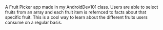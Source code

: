 A Fruit Picker app made in my AndroidDev101 class. Users are able to select fruits from an array and each fruit item is refernced to facts about that specific fruit.
This is a cool way to learn about the different fruits users consume on a regular basis.

